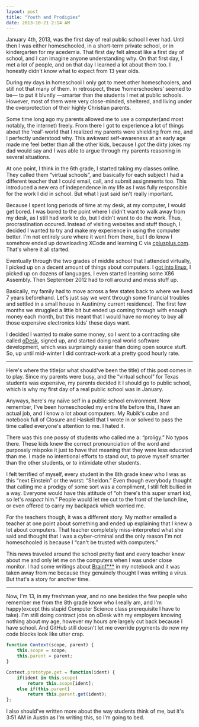 ```yaml
---
layout: post
title: "Youth and Prodigies"
date: 2013-10-21 2:14 AM
---
```


January 4th, 2013, was the first day of real public school I ever had. Until
then I was either homeschooled, in a short-term private school, or in
kindergarten for my acedemia. That first day felt almost like a first day of
school, and I can imagine anyone understanding why. On that first day, I met
a lot of people, and on that day I learned a lot about them too. I honestly
didn't know what to expect from 13 year olds.

During my days in homeschool I only got to meet other homeschoolers, and still
not that many of them. In retrospect, these &lsquo;homerschoolers&rsquo; seemed
to be&mdash; to put it bluntly &mdash;smarter than the students I met at public
schools. However, most of them were very close-minded, sheltered, and living
under the overprotection of their highly Christian parents.

Some time long ago my parents allowed me to use a computer(and most notably,
the internet) freely. From there I got to experience a lot of things about the
&lsquo;real&rsquo;-world that I realized my parents were shielding from me, and
I perfectly understood why.  This awkward self-awareness at an early age made
me feel better than all the other kids, because I *got* the dirty jokes my dad
would say and I was able to argue through my parents reasoning in several
situations.

At one point, I think in the 6th grade, I started taking my classes online.
They called them &ldquo;virtual schools&rdquo;, and basically for each subject
I had a different teacher that I could email, call, and submit assignments too.
This introduced a new era of independence in my life as I was fully responsible
for the work I did in school. But what I just said isn't really important.

Because I spent long periods of time at my desk, at my computer, I would get
bored. I was bored to the point where I didn't want to walk away from my desk,
as I still had work to do, but I didn't want to do the work. Thus,
procrastination occured. Instead of visiting websites and stuff though, I
decided I wanted to try and make my experience in using the computer better.
I'm not entirely sure where it went from there, but I do know I somehow ended
up downloading XCode and learning C via
[cplusplus.com](http://www.cplusplus.com/). That's where it all started.

Eventually through the two grades of middle school that I attended virtually, I
picked up on a decent amount of things about computers. I
[got into linux](http://www.reddit.com/r/unixporn/search?q=author%3AL8D&sort=new&restrict_sr=on), I picked up on dozens of languages, I even started learning
some X86 Assembly. Then September 2012 had to roll around and mess stuff up.

Basically, my family had to move across a few states back to where we lived
7 years beforehand. Let's just say we went through some financial troubles and
settled in a small house in Austin(my current residence). The first few months
we struggled a little bit but ended up coming through with enough money each
month, but this meant that I would have no money to buy all those expensive
electronics kids' these days want.

I decided I wanted to make some money, so I went to a contracting site
called [oDesk](htttp://odesk.com), signed up, and started doing real world
software development, which was surprisingly easier than doing open source
stuff. So, up until mid-winter I did contract-work at a pretty good hourly
rate.

---

Here's where the title(or what should've been the title) of this post comes in
to play. Since my parents were busy, and the &ldquo;virtual school&rdquo; for
Texas students was expensive, my parents decided it I should go to public
school, which is why my first day of a real public school was in January.

Anyways, here's my na&iuml;ve self in a public school environment. Now
remember, I've been homeschooled my entire life before this, I have an actual
job, and I know a lot about computers. My Rubik's cube and notebook full of
Closure and Haskell that I wrote in or solved to pass the time called
everyone's attention to me. I hated it.

There was this one possy of students who called me a: &ldquo;proligy.&rdquo; No
typos there. These kids knew the correct pronounciation of the word and
purposely mispoke it just to have that meaning that they were less educated
than me. I made no intentional efforts to stand out, to prove myself smarter
than the other students, or to intimidate other students.

I felt terrified of myself, every student in the 8th grade knew who I was as
this &ldquo;next Einstein&rdquo; or the worst: &ldquo;Sheldon.&rdquo; Even
though everybody thought that calling me a prodigy of some sort was a
compliment, I still felt bullied in a way. Everyone would have this attitude of
&ldquo;oh there's this super smart kid, so let's *respect* him.&rdquo; People
would let me cut to the front of the lunch line, or even offered to carry my
backpack which worried me.

For the teachers though, it was a different story. My mother emailed a teacher
at one point about something and ended up explaining that I knew a lot about
computers. That teacher completely miss-interpreted what she said and thought
that I was a cyber-criminal and the only reason I'm not homeschooled is because
I &ldquo;can't be trusted with computers.&rdquo;

This news traveled around the school pretty fast and every teacher knew about
me and only let me on the computers when I was under close monitor. I had some
writings about [Brainf***](https://en.wikipedia.org/wiki/Brainfuck) in my
notebook and it was taken away from me because they genuinely thought I was
writing a virus. But that's a story for another time.

---

Now, I'm 13, in my freshman year, and no one besides the few people who
remember me from the 8th grade know who I really am, and I'm happy(except this
stupid Computer Science class prerequisite I have to take). I'm still doing contract
jobs on oDesk with my employers knowing nothing about my age, however my hours
are largely cut back because I have school. And GitHub still doesn't let me
override pygments do now my code blocks look like utter crap.

```javascript
function Context(scope, parent) {
    this.scope = scope;
    this.parent = parent;
}

Context.prototype.get = function(ident) {
    if(ident in this.scope)
        return this.scope[ident];
    else if(this.parent)
        return this.parent.get(ident);
};
```

I also should've written more about the way students think of me, but it's 3:51
AM in Austin as I'm writing this, so I'm going to bed.
